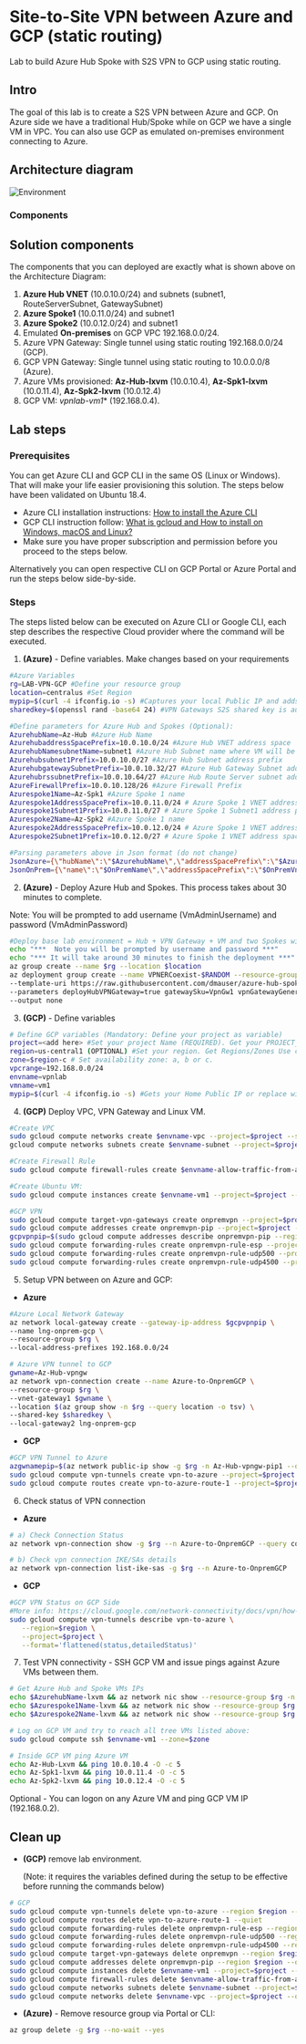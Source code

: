 # Site-to-Site VPN between Azure and GCP (static routing)

Lab to build Azure Hub Spoke with S2S VPN to GCP using static routing.

## Intro

The goal of this lab is to create a S2S VPN between Azure and GCP.
On Azure side we have a traditional Hub/Spoke while on GCP we have a single VM in VPC.
You can also use GCP as emulated on-premises environment connecting to Azure.

## Architecture diagram

![Environment](./media/azure-vpn-s2s-gcp.png)

### Components

## Solution components

The components that you can deployed are exactly what is shown above on the Architecture Diagram:

1. **Azure Hub VNET** (10.0.10.0/24) and subnets (subnet1, RouteServerSubnet, GatewaySubnet)
2. **Azure Spoke1** (10.0.11.0/24) and subnet1
3. **Azure Spoke2** (10.0.12.0/24) and subnet1
4. Emulated **On-premises** on GCP VPC 192.168.0.0/24.
5. Azure VPN Gateway: Single tunnel using static routing 192.168.0.0/24 (GCP).
6. GCP VPN Gateway: Single tunnel using static routing to 10.0.0.0/8 (Azure).
7. Azure VMs provisioned: **Az-Hub-lxvm** (10.0.10.4), **Az-Spk1-lxvm** (10.0.11.4), **Az-Spk2-lxvm** (10.0.12.4) 
8. GCP VM: *vpnlab-vm1** (192.168.0.4).

## Lab steps

### Prerequisites

You can get Azure CLI and GCP CLI in the same OS (Linux or Windows). That will make your life easier provisioning this solution. The steps below have been validated on Ubuntu 18.4.

- Azure CLI installation instructions: [How to install the Azure CLI](https://docs.microsoft.com/en-us/cli/azure/install-azure-cli?view=azure-cli-latest)
- GCP CLI instruction follow: [What is gcloud and How to install on Windows, macOS and Linux?](https://geekflare.com/gcloud-installation-guide/)
- Make sure you have proper subscription and permission before you proceed to the steps below.

Alternatively you can open respective CLI on GCP Portal or Azure Portal and run the steps below side-by-side.

### Steps

The steps listed below can be executed on Azure CLI or Google CLI, each step describes the respective Cloud provider where the command will be executed.

1) **(Azure)** - Define variables. Make changes based on your requirements

```bash
#Azure Variables
rg=LAB-VPN-GCP #Define your resource group
location=centralus #Set Region
mypip=$(curl -4 ifconfig.io -s) #Captures your local Public IP and adds it to NSG to restrict access to SSH only for your Public IP.
sharedkey=$(openssl rand -base64 24) #VPN Gateways S2S shared key is automatically generated. This works on Linux only.

#Define parameters for Azure Hub and Spokes (Optional):
AzurehubName=Az-Hub #Azure Hub Name
AzurehubaddressSpacePrefix=10.0.10.0/24 #Azure Hub VNET address space
AzurehubNamesubnetName=subnet1 #Azure Hub Subnet name where VM will be provisioned
Azurehubsubnet1Prefix=10.0.10.0/27 #Azure Hub Subnet address prefix
AzurehubgatewaySubnetPrefix=10.0.10.32/27 #Azure Hub Gateway Subnet address prefix
AzurehubrssubnetPrefix=10.0.10.64/27 #Azure Hub Route Server subnet address prefix
AzureFirewallPrefix=10.0.10.128/26 #Azure Firewall Prefix
Azurespoke1Name=Az-Spk1 #Azure Spoke 1 name
Azurespoke1AddressSpacePrefix=10.0.11.0/24 # Azure Spoke 1 VNET address space
Azurespoke1Subnet1Prefix=10.0.11.0/27 # Azure Spoke 1 Subnet1 address prefix
Azurespoke2Name=Az-Spk2 #Azure Spoke 1 name
Azurespoke2AddressSpacePrefix=10.0.12.0/24 # Azure Spoke 1 VNET address space
Azurespoke2Subnet1Prefix=10.0.12.0/27 # Azure Spoke 1 VNET address space

#Parsing parameters above in Json format (do not change)
JsonAzure={\"hubName\":\"$AzurehubName\",\"addressSpacePrefix\":\"$AzurehubaddressSpacePrefix\",\"subnetName\":\"$AzurehubNamesubnetName\",\"subnet1Prefix\":\"$Azurehubsubnet1Prefix\",\"AzureFirewallPrefix\":\"$AzureFirewallPrefix\",\"gatewaySubnetPrefix\":\"$AzurehubgatewaySubnetPrefix\",\"rssubnetPrefix\":\"$AzurehubrssubnetPrefix\",\"spoke1Name\":\"$Azurespoke1Name\",\"spoke1AddressSpacePrefix\":\"$Azurespoke1AddressSpacePrefix\",\"spoke1Subnet1Prefix\":\"$Azurespoke1Subnet1Prefix\",\"spoke2Name\":\"$Azurespoke2Name\",\"spoke2AddressSpacePrefix\":\"$Azurespoke2AddressSpacePrefix\",\"spoke2Subnet1Prefix\":\"$Azurespoke2Subnet1Prefix\"}
JsonOnPrem={\"name\":\"$OnPremName\",\"addressSpacePrefix\":\"$OnPremVnetAddressSpace\",\"subnet1Prefix\":\"$OnPremSubnet1prefix\",\"gatewaySubnetPrefix\":\"$OnPremgatewaySubnetPrefix\",\"asn\":\"$OnPremgatewayASN\"}
```

2) **(Azure)** - Deploy Azure Hub and Spokes. This process takes about 30 minutes to complete.

Note: You will be prompted to add username (VmAdminUsername) and password (VmAdminPassword)

```bash
#Deploy base lab environment = Hub + VPN Gateway + VM and two Spokes with one VM on each.
echo "***  Note you will be prompted by username and password ***"
echo "*** It will take around 30 minutes to finish the deployment ***"
az group create --name $rg --location $location
az deployment group create --name VPNERCoexist-$RANDOM --resource-group $rg \
--template-uri https://raw.githubusercontent.com/dmauser/azure-hub-spoke-base-lab/main/azuredeploy.json \
--parameters deployHubVPNGateway=true gatewaySku=VpnGw1 vpnGatewayGeneration=Generation1 Restrict_SSH_VM_AccessByPublicIP=$mypip sharedKey=$sharedkey deployHubERGateway=false Onprem=$JsonOnPrem Azure=$JsonAzure \
--output none
```

3) **(GCP)** - Define variables

```bash
# Define GCP variables (Mandatory: Define your project as variable)
project=<add here> #Set your project Name (REQUIRED). Get your PROJECT_ID use command: sudo gcloud projects list 
region=us-central1 (OPTIONAL) #Set your region. Get Regions/Zones Use command: gcloud compute zones list
zone=$region-c # Set availability zone: a, b or c.
vpcrange=192.168.0.0/24
envname=vpnlab
vmname=vm1
mypip=$(curl -4 ifconfig.io -s) #Gets your Home Public IP or replace with that information. It will add it to the Firewall Rule.
```

4) **(GCP)** Deploy VPC, VPN Gateway and Linux VM.

```bash
#Create VPC
sudo gcloud compute networks create $envname-vpc --project=$project --subnet-mode=custom --mtu=1460 --bgp-routing-mode=regional
gcloud compute networks subnets create $envname-subnet --project=$project --range=$vpcrange --network=$envname-vpc --region=$region

#Create Firewall Rule
sudo gcloud compute firewall-rules create $envname-allow-traffic-from-azure --network $envname-vpc --allow tcp,udp,icmp --source-ranges 192.168.0.0/16,10.0.0.0/8,172.16.0.0/16,35.235.240.0/20,$mypip/32

#Create Ubuntu VM:
sudo gcloud compute instances create $envname-vm1 --project=$project --zone=$zone --machine-type=f1-micro --network-interface=subnet=$envname-subnet,network-tier=PREMIUM --image=ubuntu-1804-bionic-v20220118 --image-project=ubuntu-os-cloud --boot-disk-size=10GB --boot-disk-type=pd-balanced --boot-disk-device-name=$envname-vm1 

#GCP VPN
sudo gcloud compute target-vpn-gateways create onpremvpn --project=$project --region=$region --network=$envname-vpc 
sudo gcloud compute addresses create onpremvpn-pip --project=$project --region=$region
gcpvpnpip=$(sudo gcloud compute addresses describe onpremvpn-pip --region=$region --project=$project --format='value(address)')
sudo gcloud compute forwarding-rules create onpremvpn-rule-esp --project=$project --region=$region --address=$gcpvpnpip --ip-protocol=ESP --target-vpn-gateway=onpremvpn 
sudo gcloud compute forwarding-rules create onpremvpn-rule-udp500 --project=$project --region=$region --address=$gcpvpnpip --ip-protocol=UDP --ports=500 --target-vpn-gateway=onpremvpn 
sudo gcloud compute forwarding-rules create onpremvpn-rule-udp4500 --project=$project --region=$region --address=$gcpvpnpip --ip-protocol=UDP --ports=4500 --target-vpn-gateway=onpremvpn
```

5) Setup VPN between on Azure and GCP:

- **Azure**

```bash
#Azure Local Network Gateway
az network local-gateway create --gateway-ip-address $gcpvpnpip \
--name lng-onprem-gcp \
--resource-group $rg \
--local-address-prefixes 192.168.0.0/24

# Azure VPN tunnel to GCP
gwname=Az-Hub-vpngw
az network vpn-connection create --name Azure-to-OnpremGCP \
--resource-group $rg \
--vnet-gateway1 $gwname \
--location $(az group show -n $rg --query location -o tsv) \
--shared-key $sharedkey \
--local-gateway2 lng-onprem-gcp
```

- **GCP**

```bash
#GCP VPN Tunnel to Azure
azgwnamepip=$(az network public-ip show -g $rg -n Az-Hub-vpngw-pip1 --query ipAddress -o tsv)
sudo gcloud compute vpn-tunnels create vpn-to-azure --project=$project --region=$region --peer-address=$azgwnamepip --shared-secret=$sharedkey --ike-version=2 --local-traffic-selector=0.0.0.0/0 --remote-traffic-selector=0.0.0.0/0 --target-vpn-gateway=onpremvpn 
sudo gcloud compute routes create vpn-to-azure-route-1 --project=$project --network=$envname-vpc --priority=1000 --destination-range=10.0.0.0/8 --next-hop-vpn-tunnel=vpn-to-azure --next-hop-vpn-tunnel-region=$region
```

6) Check status of VPN connection

- **Azure**

```bash
# a) Check Connection Status
az network vpn-connection show -g $rg --n Azure-to-OnpremGCP --query connectionStatus -o tsv

# b) Check vpn connection IKE/SAs details
az network vpn-connection list-ike-sas -g $rg --n Azure-to-OnpremGCP
```

- **GCP**

```bash
#GCP VPN Status on GCP Side
#More info: https://cloud.google.com/network-connectivity/docs/vpn/how-to/checking-vpn-status
sudo gcloud compute vpn-tunnels describe vpn-to-azure \
   --region=$region \
   --project=$project \
   --format='flattened(status,detailedStatus)'
```

7) Test VPN connectivity - SSH GCP VM and issue pings against Azure VMs between them.

```bash
# Get Azure Hub and Spoke VMs IPs 
echo $AzurehubName-lxvm && az network nic show --resource-group $rg -n $AzurehubName-lxvm-nic --query "ipConfigurations[].privateIpAddress" -o tsv &&
echo $Azurespoke1Name-lxvm && az network nic show --resource-group $rg -n $Azurespoke1Name-lxvm-nic --query "ipConfigurations[].privateIpAddress" -o tsv &&
echo $Azurespoke2Name-lxvm && az network nic show --resource-group $rg -n $Azurespoke2Name-lxvm-nic --query "ipConfigurations[].privateIpAddress" -o tsv

# Log on GCP VM and try to reach all tree VMs listed above:
sudo gcloud compute ssh $envname-vm1 --zone=$zone

# Inside GCP VM ping Azure VM
echo Az-Hub-Lxvm && ping 10.0.10.4 -O -c 5
echo Az-Spk1-lxvm && ping 10.0.11.4 -O -c 5
echo Az-Spk2-lxvm && ping 10.0.12.4 -O -c 5
```

Optional - You can logon on any Azure VM and ping GCP VM IP (192.168.0.2).

## Clean up

- **(GCP)** remove lab environment. 

    (Note: it requires the variables defined during the setup to be effective before running the commands below)

```bash
# GCP
sudo gcloud compute vpn-tunnels delete vpn-to-azure --region $region --quiet
sudo gcloud compute routes delete vpn-to-azure-route-1 --quiet
sudo gcloud compute forwarding-rules delete onpremvpn-rule-esp --region $region --quiet
sudo gcloud compute forwarding-rules delete onpremvpn-rule-udp500 --region $region --quiet
sudo gcloud compute forwarding-rules delete onpremvpn-rule-udp4500 --region $region --quiet
sudo gcloud compute target-vpn-gateways delete onpremvpn --region $region --quiet
sudo gcloud compute addresses delete onpremvpn-pip --region $region --quiet
sudo gcloud compute instances delete $envname-vm1 --project=$project --zone=$zone --quiet
sudo gcloud compute firewall-rules delete $envname-allow-traffic-from-azure --quiet
sudo gcloud compute networks subnets delete $envname-subnet --project=$project --region=$region --quiet
sudo gcloud compute networks delete $envname-vpc --project=$project --quiet
```

- **(Azure)** - Remove resource group via Portal or CLI:

```bash
az group delete -g $rg --no-wait --yes
```
